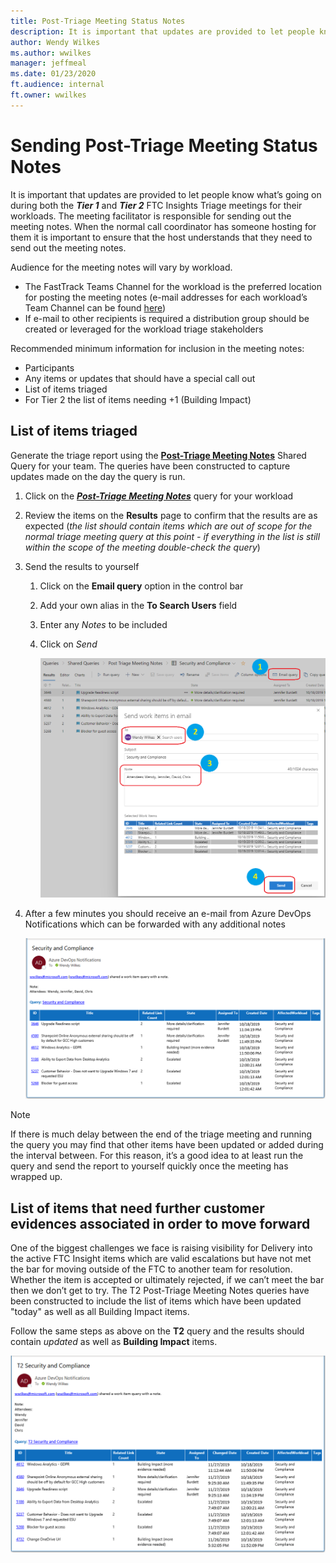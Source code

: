 ```yaml
---
title: Post-Triage Meeting Status Notes
description: It is important that updates are provided to let people know what’s going on during the FTC Insights Triage meetings for their workloads.
author: Wendy Wilkes
ms.author: wwilkes
manager: jeffmeal
ms.date: 01/23/2020
ft.audience: internal
ft.owner: wwilkes
---
```

# Sending Post-Triage Meeting Status Notes

It is important that updates are provided to let people know what’s going on during both the ***Tier 1*** and ***Tier 2*** FTC Insights Triage meetings for their workloads. The meeting facilitator is responsible for sending out the meeting notes. When the normal call coordinator has someone hosting for them it is important to ensure that the host understands that they need to send out the meeting notes.

Audience for the meeting notes will vary by workload. 
- The FastTrack Teams Channel for the workload is the preferred location for posting the meeting notes (e-mail addresses for each workload’s Team Channel can be found [here](logistics.md#teams-channels))
- If e-mail to other recipients is required a distribution group should be created or leveraged for the workload triage stakeholders

Recommended minimum information for inclusion in the meeting notes:
- Participants
- Any items or updates that should have a special call out
- List of items triaged
- For Tier 2 the list of items needing +1 (Building Impact)

## List of items triaged
Generate the triage report using the [**Post-Triage Meeting Notes**](https://dev.azure.com/ftc-cap/FTC%20Insights/_queries/folder/06cc4b9f-1721-4abf-af88-0a82015e522d) Shared Query for your team. The queries have been constructed to capture updates made on the day the query is run. 

1. Click on the [***Post-Triage Meeting Notes***](https://dev.azure.com/ftc-cap/FTC%20Insights/_queries/folder/06cc4b9f-1721-4abf-af88-0a82015e522d) query for your workload 
2. Review the items on the **Results** page to confirm that the results are as expected (*the list should contain items which are out of scope for the normal triage meeting query at this point - if everything in the list is still within the scope of the meeting double-check the query*)
3. Send the results to yourself
    1.	Click on the **Email query** option in the control bar
    2.	Add your own alias in the **To Search Users** field
    3.	Enter any *Notes* to be included
    4.	Click on *Send*

        ![Post-Triage Send](../media/ado-pt-send.png)

4. After a few minutes you should receive an e-mail from Azure DevOps Notifications which can be forwarded with any additional notes

    ![Post-Triage Notes T1](../media/ado-pt.png)
 
> [!NOTE]
> If there is much delay between the end of the triage meeting and running the query you may find that other items have been updated or added during the interval between. For this reason, it’s a good idea to at least run the query and send the report to yourself quickly once the meeting has wrapped up.

## List of items that need further customer evidences associated in order to move forward

One of the biggest challenges we face is raising visibility for Delivery into the active FTC Insight items which are valid escalations but have not met the bar for moving outside of the FTC to another team for resolution. Whether the item is accepted or ultimately rejected, if we can’t meet the bar then we don’t get to try. The T2 Post-Triage Meeting Notes queries have been constructed to include the list of items which have been updated "today" as well as all Building Impact items. 

Follow the same steps as above on the **T2** query and the results should contain *updated* as well as **Building Impact** items.

![Post-Triage Notes T2](../media/ado-pt-t2.png)
